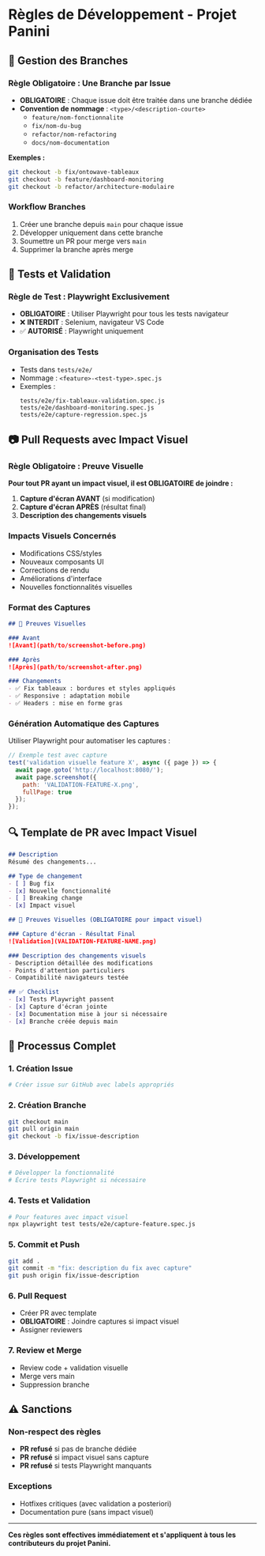 # Règles de Développement - Projet Panini

## 🌿 Gestion des Branches

### Règle Obligatoire : Une Branche par Issue
- **OBLIGATOIRE** : Chaque issue doit être traitée dans une branche dédiée
- **Convention de nommage** : `<type>/<description-courte>`
  - `feature/nom-fonctionnalite`
  - `fix/nom-du-bug`
  - `refactor/nom-refactoring`
  - `docs/nom-documentation`

**Exemples :**
```bash
git checkout -b fix/ontowave-tableaux
git checkout -b feature/dashboard-monitoring
git checkout -b refactor/architecture-modulaire
```

### Workflow Branches
1. Créer une branche depuis `main` pour chaque issue
2. Développer uniquement dans cette branche
3. Soumettre un PR pour merge vers `main`
4. Supprimer la branche après merge

## 📸 Tests et Validation

### Règle de Test : Playwright Exclusivement
- **OBLIGATOIRE** : Utiliser Playwright pour tous les tests navigateur
- ❌ **INTERDIT** : Selenium, navigateur VS Code
- ✅ **AUTORISÉ** : Playwright uniquement

### Organisation des Tests
- Tests dans `tests/e2e/`
- Nommage : `<feature>-<test-type>.spec.js`
- Exemples :
  ```
  tests/e2e/fix-tableaux-validation.spec.js
  tests/e2e/dashboard-monitoring.spec.js
  tests/e2e/capture-regression.spec.js
  ```

## 📷 Pull Requests avec Impact Visuel

### Règle Obligatoire : Preuve Visuelle
**Pour tout PR ayant un impact visuel, il est OBLIGATOIRE de joindre :**

1. **Capture d'écran AVANT** (si modification)
2. **Capture d'écran APRÈS** (résultat final)
3. **Description des changements visuels**

### Impacts Visuels Concernés
- Modifications CSS/styles
- Nouveaux composants UI
- Corrections de rendu
- Améliorations d'interface
- Nouvelles fonctionnalités visuelles

### Format des Captures
```markdown
## 📸 Preuves Visuelles

### Avant
![Avant](path/to/screenshot-before.png)

### Après  
![Après](path/to/screenshot-after.png)

### Changements
- ✅ Fix tableaux : bordures et styles appliqués
- ✅ Responsive : adaptation mobile
- ✅ Headers : mise en forme gras
```

### Génération Automatique des Captures
Utiliser Playwright pour automatiser les captures :

```javascript
// Exemple test avec capture
test('validation visuelle feature X', async ({ page }) => {
  await page.goto('http://localhost:8080/');
  await page.screenshot({
    path: 'VALIDATION-FEATURE-X.png',
    fullPage: true
  });
});
```

## 🔍 Template de PR avec Impact Visuel

```markdown
## Description
Résumé des changements...

## Type de changement
- [ ] Bug fix
- [x] Nouvelle fonctionnalité
- [ ] Breaking change
- [x] Impact visuel

## 📸 Preuves Visuelles (OBLIGATOIRE pour impact visuel)

### Capture d'écran - Résultat Final
![Validation](VALIDATION-FEATURE-NAME.png)

### Description des changements visuels
- Description détaillée des modifications
- Points d'attention particuliers
- Compatibilité navigateurs testée

## ✅ Checklist
- [x] Tests Playwright passent
- [x] Capture d'écran jointe
- [x] Documentation mise à jour si nécessaire
- [x] Branche créée depuis main
```

## 🚀 Processus Complet

### 1. Création Issue
```bash
# Créer issue sur GitHub avec labels appropriés
```

### 2. Création Branche
```bash
git checkout main
git pull origin main
git checkout -b fix/issue-description
```

### 3. Développement
```bash
# Développer la fonctionnalité
# Écrire tests Playwright si nécessaire
```

### 4. Tests et Validation
```bash
# Pour features avec impact visuel
npx playwright test tests/e2e/capture-feature.spec.js
```

### 5. Commit et Push
```bash
git add .
git commit -m "fix: description du fix avec capture"
git push origin fix/issue-description
```

### 6. Pull Request
- Créer PR avec template
- **OBLIGATOIRE** : Joindre captures si impact visuel
- Assigner reviewers

### 7. Review et Merge
- Review code + validation visuelle
- Merge vers main
- Suppression branche

## ⚠️ Sanctions

### Non-respect des règles
- **PR refusé** si pas de branche dédiée
- **PR refusé** si impact visuel sans capture
- **PR refusé** si tests Playwright manquants

### Exceptions
- Hotfixes critiques (avec validation a posteriori)
- Documentation pure (sans impact visuel)

---

**Ces règles sont effectives immédiatement et s'appliquent à tous les contributeurs du projet Panini.**